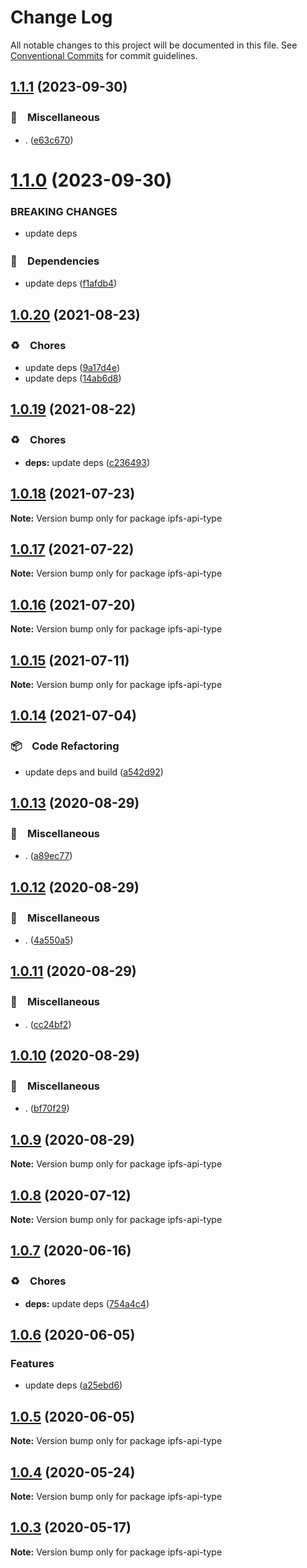 # Change Log

All notable changes to this project will be documented in this file.
See [Conventional Commits](https://conventionalcommits.org) for commit guidelines.

## [1.1.1](https://github.com/bluelovers/ws-ipfs/compare/ipfs-api-type@1.1.0...ipfs-api-type@1.1.1) (2023-09-30)



### 🔖　Miscellaneous

* . ([e63c670](https://github.com/bluelovers/ws-ipfs/commit/e63c6707da499f71947fc1918fa1c8971e90833a))



# [1.1.0](https://github.com/bluelovers/ws-ipfs/compare/ipfs-api-type@1.0.20...ipfs-api-type@1.1.0) (2023-09-30)


### BREAKING CHANGES

* update deps



### 📌　Dependencies

* update deps ([f1afdb4](https://github.com/bluelovers/ws-ipfs/commit/f1afdb41eb9b5a1a93ad0e1d8e38e838fde6cc5a))



## [1.0.20](https://github.com/bluelovers/ws-ipfs/compare/ipfs-api-type@1.0.19...ipfs-api-type@1.0.20) (2021-08-23)


### ♻️　Chores

* update deps ([9a17d4e](https://github.com/bluelovers/ws-ipfs/commit/9a17d4e55367a4fb17b4c1f65ed896ffbd593049))
* update deps ([14ab6d8](https://github.com/bluelovers/ws-ipfs/commit/14ab6d87264f9be469dd65545aff470a31b8f227))





## [1.0.19](https://github.com/bluelovers/ws-ipfs/compare/ipfs-api-type@1.0.18...ipfs-api-type@1.0.19) (2021-08-22)


### ♻️　Chores

* **deps:** update deps ([c236493](https://github.com/bluelovers/ws-ipfs/commit/c236493e8eb6014e3c2265492262cce1ac9c400c))





## [1.0.18](https://github.com/bluelovers/ws-ipfs/compare/ipfs-api-type@1.0.17...ipfs-api-type@1.0.18) (2021-07-23)

**Note:** Version bump only for package ipfs-api-type





## [1.0.17](https://github.com/bluelovers/ws-ipfs/compare/ipfs-api-type@1.0.16...ipfs-api-type@1.0.17) (2021-07-22)

**Note:** Version bump only for package ipfs-api-type





## [1.0.16](https://github.com/bluelovers/ws-ipfs/compare/ipfs-api-type@1.0.15...ipfs-api-type@1.0.16) (2021-07-20)

**Note:** Version bump only for package ipfs-api-type





## [1.0.15](https://github.com/bluelovers/ws-ipfs/compare/ipfs-api-type@1.0.14...ipfs-api-type@1.0.15) (2021-07-11)

**Note:** Version bump only for package ipfs-api-type





## [1.0.14](https://github.com/bluelovers/ws-ipfs/compare/ipfs-api-type@1.0.13...ipfs-api-type@1.0.14) (2021-07-04)


### 📦　Code Refactoring

* update deps and build ([a542d92](https://github.com/bluelovers/ws-ipfs/commit/a542d92420faef55f6879fedc07d563f21db03a7))





## [1.0.13](https://github.com/bluelovers/ws-ipfs/compare/ipfs-api-type@1.0.12...ipfs-api-type@1.0.13) (2020-08-29)


### 🔖　Miscellaneous

* . ([a89ec77](https://github.com/bluelovers/ws-ipfs/commit/a89ec77c79a26768acfede82c769a6a792eee25b))





## [1.0.12](https://github.com/bluelovers/ws-ipfs/compare/ipfs-api-type@1.0.11...ipfs-api-type@1.0.12) (2020-08-29)


### 🔖　Miscellaneous

* . ([4a550a5](https://github.com/bluelovers/ws-ipfs/commit/4a550a55ccd04d245d5935914d091a879986a8f2))





## [1.0.11](https://github.com/bluelovers/ws-ipfs/compare/ipfs-api-type@1.0.10...ipfs-api-type@1.0.11) (2020-08-29)


### 🔖　Miscellaneous

* . ([cc24bf2](https://github.com/bluelovers/ws-ipfs/commit/cc24bf22e5f25f217df7c54b8671a476e5da575d))





## [1.0.10](https://github.com/bluelovers/ws-ipfs/compare/ipfs-api-type@1.0.9...ipfs-api-type@1.0.10) (2020-08-29)


### 🔖　Miscellaneous

* . ([bf70f29](https://github.com/bluelovers/ws-ipfs/commit/bf70f298426c11645d5343255656fa72e0cae844))





## [1.0.9](https://github.com/bluelovers/ws-ipfs/compare/ipfs-api-type@1.0.8...ipfs-api-type@1.0.9) (2020-08-29)

**Note:** Version bump only for package ipfs-api-type





## [1.0.8](https://github.com/bluelovers/ws-ipfs/compare/ipfs-api-type@1.0.7...ipfs-api-type@1.0.8) (2020-07-12)

**Note:** Version bump only for package ipfs-api-type





## [1.0.7](https://github.com/bluelovers/ws-ipfs/compare/ipfs-api-type@1.0.6...ipfs-api-type@1.0.7) (2020-06-16)


### ♻️　Chores

* **deps:**  update deps ([754a4c4](https://github.com/bluelovers/ws-ipfs/commit/754a4c4a714d3d256500b319473ce610f876b442))





## [1.0.6](https://github.com/bluelovers/ws-ipfs/compare/ipfs-api-type@1.0.5...ipfs-api-type@1.0.6) (2020-06-05)


### Features

* update deps ([a25ebd6](https://github.com/bluelovers/ws-ipfs/commit/a25ebd688ccfd54f164b3ff89cf6cdb2e7f6e478))





## [1.0.5](https://github.com/bluelovers/ws-ipfs/compare/ipfs-api-type@1.0.4...ipfs-api-type@1.0.5) (2020-06-05)

**Note:** Version bump only for package ipfs-api-type





## [1.0.4](https://github.com/bluelovers/ws-ipfs/compare/ipfs-api-type@1.0.3...ipfs-api-type@1.0.4) (2020-05-24)

**Note:** Version bump only for package ipfs-api-type





## [1.0.3](https://github.com/bluelovers/ws-ipfs/compare/ipfs-api-type@1.0.2...ipfs-api-type@1.0.3) (2020-05-17)

**Note:** Version bump only for package ipfs-api-type
